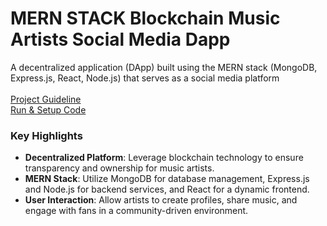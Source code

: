 # MERN STACK Blockchain Music Artists Social Media Dapp
A decentralized application (DApp) built using the MERN stack (MongoDB, Express.js, React, Node.js) that serves as a social media platform<br><br>
[Project Guideline](https://docs.google.com/document/d/1RgeHbryJ5c8NO6xHTDQC797TINpvUzf0fMKm0YOM7r0/edit#heading=h.3c81idug5wbn)<br>
[Run & Setup Code](https://www.youtube.com/watch?v=rp83FIpXyEY)<br>

### Key Highlights

- **Decentralized Platform**: Leverage blockchain technology to ensure transparency and ownership for music artists.
- **MERN Stack**: Utilize MongoDB for database management, Express.js and Node.js for backend services, and React for a dynamic frontend.
- **User Interaction**: Allow artists to create profiles, share music, and engage with fans in a community-driven environment.


